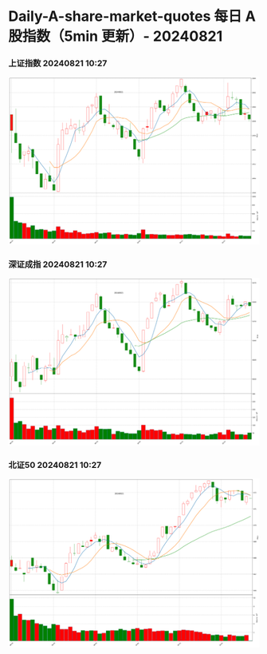 
# Daily-A-share-market-quotes 每日 A 股指数（5min 更新）- 20240821

### 上证指数 20240821 10:27
![](./fig/2024/8/20240821-sh000001.png)

### 深证成指 20240821 10:27
![](./fig/2024/8/20240821-sz399001.png)

### 北证50 20240821 10:27
![](./fig/2024/8/20240821-bj899050.png)
